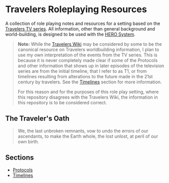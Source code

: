 # Travelers Roleplaying Resources

A collection of role playing notes and resources for a setting based on the [Travelers TV series][wikipedia]. All information, other than general background and world-building, is designed to be used with the [HERO System][hero].

[hero]: https://www.herogames.com
[wikipedia]: https://en.wikipedia.org/wiki/Travelers_(TV_series)

> **Note:** While the [Travelers Wiki][travelers-wiki] may be considered by some to be the canonical resource on Travelers worldbuilding information, I plan to use my own interpretation of the events from the TV series. This is because it is never completely made clear if some of the Protocols and other information that shows up in later episodes of the television series are from the initial timeline, that I refer to as T1, or from timelines resulting from alterations to the future made in the 21st century by travelers. See the [Timelines](./timelines.md) section for more information.
> 
> For this reason and for the purposes of this role play setting, where this repository disagrees with the Travelers Wiki, the information in this repository is to be considered correct.

[travelers-wiki]: https://travelers.fandom.com/wiki/Travelers_Wiki

## The Traveler's Oath

> We, the last unbroken remnants, vow to undo the errors of our ascendants, to make the Earth whole, the lost unlost, at peril of our own birth.

## Sections

* [Protocols](./protocols.md)
* [Timelines](./timelines.md)

